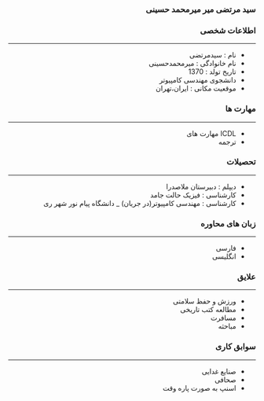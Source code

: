 <style type="text/css">
body{
 direction:rtl;
}
</style>
### سید مرتضی میر میرمحمد حسینی 

### اطلاعات شخصی

---
+ نام : سیدمرتضی
+ نام خانوادگی : میرمحمدحسینی
+ تاریخ تولد : 1370
+ دانشجوی مهندسی کامپیوتر 
+ موقعیت مکانی : ایران،تهران


### مهارت ها

---
+ ICDL مهارت های
+ ترجمه

### تحصیلات

---
+ دیپلم : دبیرستان ملاصدرا
+ کارشناسی : فیزیک حالت جامد 
+ کارشناسی : مهندسی کامپیوتر(در جریان)
_ دانشگاه پیام نور شهر ری 

### زبان های محاوره

---
+ فارسی
+ انگلیسی

### علایق

---
+ ورزش و حفظ سلامتی 
+ مطالعه کتب تاریخی
+ مسافرت
+ مباحثه
### سوابق کاری

---
+ صنایع غدایی
+ صحافی
+ اسنپ به صورت پاره وقت


